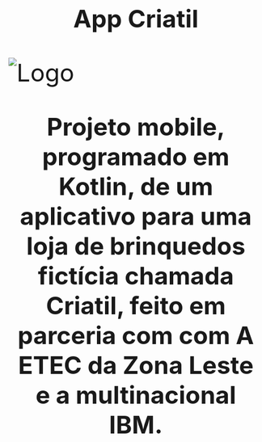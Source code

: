 # <center><font size="+20">App Criatil
![Logo](https://raw.githubusercontent.com/Underkyu/Criatil_2.0/646e3848dfc2b801b30709aebe450b1a2a3b293e/imagens/Header/LogoVetor.svg)

<center><b>Projeto mobile, programado em Kotlin, de um aplicativo para uma loja de brinquedos fictícia chamada Criatil, feito em parceria com com A ETEC da Zona Leste e a multinacional IBM.</b>
